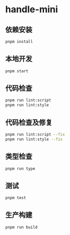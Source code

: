 # handle-mini

## 依赖安装

```bash
pnpm install
```

## 本地开发

```bash
pnpm start
```

## 代码检查

```bash
pnpm run lint:script
pnpm run lint:style
```

## 代码检查及修复

```bash
pnpm run lint:script --fix
pnpm run lint:style --fix
```

## 类型检查

```bash
pnpm run type
```

## 测试

```bash
pnpm test
```

## 生产构建

```bash
pnpm run build
```
